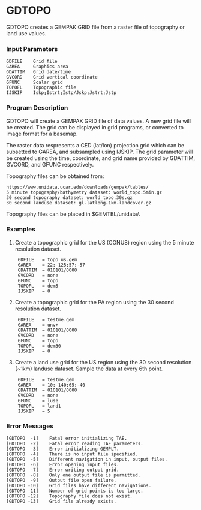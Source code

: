 # GDTOPO

GDTOPO creates a GEMPAK GRID file from a raster file of
topography or land use values.

### Input Parameters
 
    GDFILE    Grid file
    GAREA     Graphics area
    GDATTIM   Grid date/time
    GVCORD    Grid vertical coordinate
    GFUNC     Scalar grid
    TOPOFL    Topographic file
    IJSKIP    Iskp;Istrt;Istp/Jskp;Jstrt;Jstp
 
 

### Program Description

GDTOPO will create a GEMPAK GRID file of data values.
A new grid file will be created. The grid can be displayed in
grid programs, or converted to image format for a basemap.

The raster data respresents a CED (lat/lon) projection grid
which can be subsetted to GAREA, and subsampled using IJSKIP.
The grid parameter will be created using the time, coordinate,
and grid name provided by GDATTIM, GVCORD, and GFUNC respectively.

Topography files can be obtained from:

    https://www.unidata.ucar.edu/downloads/gempak/tables/
    5 minute topography/bathymetry dataset: world_topo.5min.gz
    30 second topography dataset: world_topo.30s.gz
    30 second landuse dataset: gl-latlong-1km-landcover.gz

Topography files can be placed in $GEMTBL/unidata/.

 
### Examples
 
1.  Create a topographic grid for the US (CONUS) region using
    the 5 minute resolution dataset.

         GDFILE   = topo_us.gem
         GAREA    = 22;-125;57;-57
         GDATTIM  = 010101/0000
         GVCORD   = none
         GFUNC    = topo
         TOPOFL   = dem5
         IJSKIP   = 0

2.  Create a topographic grid for the PA region using the
    30 second resolution dataset.

         GDFILE   = testme.gem
         GAREA    = unv+
         GDATTIM  = 010101/0000
         GVCORD   = none
         GFUNC    = topo
         TOPOFL   = dem30
         IJSKIP   = 0

3.  Create a land use grid for the US region using the
    30 second resolution (~1km) landuse dataset. Sample
    the data at every 6th point.

         GDFILE   = testme.gem
         GAREA    = 10;-140;65;-40
         GDATTIM  = 010101/0000
         GVCORD   = none
         GFUNC    = luse
         TOPOFL   = land1
         IJSKIP   = 5

### Error Messages
 
    [GDTOPO  -1]    Fatal error initializing TAE.
    [GDTOPO  -2]    Fatal error reading TAE parameters.
    [GDTOPO  -3]    Error initializing GEMPLT.
    [GDTOPO  -4]    There is no input file specified.
    [GDTOPO  -5]    Different navigation in input, output files.
    [GDTOPO  -6]    Error opening input files.
    [GDTOPO  -7]    Error writing output grid.
    [GDTOPO  -8]    Only one output file is permitted.
    [GDTOPO  -9]    Output file open failure.
    [GDTOPO -10]    Grid files have different navigations.
    [GDTOPO -11]    Number of grid points is too large.
    [GDTOPO -12]    Topography file does not exist.
    [GDTOPO -13]    Grid file already exists.
